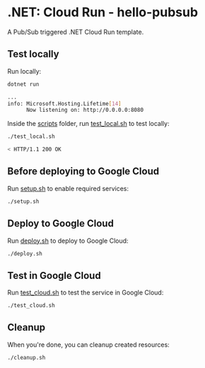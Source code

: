 # .NET: Cloud Run - hello-pubsub

 A Pub/Sub triggered .NET Cloud Run template.

## Test locally

Run locally:

```sh
dotnet run

...
info: Microsoft.Hosting.Lifetime[14]
      Now listening on: http://0.0.0.0:8080
```

Inside the [scripts](scripts) folder, run [test_local.sh](scripts/test.sh) to
test locally:

```sh
./test_local.sh

< HTTP/1.1 200 OK
```

## Before deploying to Google Cloud

Run [setup.sh](scripts/setup.sh) to enable required services:

```sh
./setup.sh
```

## Deploy to Google Cloud

Run [deploy.sh](scripts/deploy.sh) to deploy to Google Cloud:

```sh
./deploy.sh
```

## Test in Google Cloud

Run [test_cloud.sh](scripts/test_cloud.sh) to test the service in Google Cloud:

```sh
./test_cloud.sh
```

## Cleanup

When you're done, you can cleanup created resources:

```sh
./cleanup.sh
```
